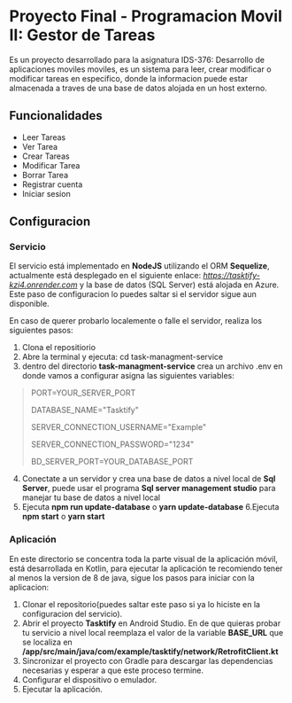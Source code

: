 # Proyecto Final - Programacion Movil II: Gestor de Tareas

Es un proyecto desarrollado para la asignatura IDS-376: Desarrollo de aplicaciones moviles moviles, 
es un sistema para leer, crear modificar o modificar tareas en especifico, donde la informacion puede 
estar almacenada a traves de una base de datos alojada en un host externo.

## Funcionalidades

- Leer Tareas
- Ver Tarea
- Crear Tareas
- Modificar Tarea
- Borrar Tarea
- Registrar cuenta
- Iniciar sesion

## Configuracion

### Servicio

El servicio está implementado en **NodeJS** utilizando el ORM **Sequelize**, actualmente está desplegado
en el siguiente enlace: _https://tasktify-kzi4.onrender.com_ y la base de datos (SQL Server) está alojada en Azure. 
Este paso de configuracion lo puedes saltar si el servidor sigue aun disponible.

En caso de querer probarlo localemente o falle el servidor, realiza los siguientes pasos:

1. Clona el repositiorio
2. Abre la terminal y ejecuta: cd task-managment-service
3. dentro del directorio **task-managment-service** crea un archivo .env en donde vamos a configurar asigna las siguientes variables:
   
> PORT=YOUR_SERVER_PORT
> 
> DATABASE_NAME="Tasktify"
> 
> SERVER_CONNECTION_USERNAME="Example"
> 
> SERVER_CONNECTION_PASSWORD="1234"
> 
> BD_SERVER_PORT=YOUR_DATABASE_PORT

4. Conectate a un servidor y crea una base de datos a nivel local de **Sql Server**, puede usar el programa **Sql server management studio** 
para manejar tu base de datos a nivel local
5. Ejecuta **npm run update-database** o **yarn update-database**
6.Ejecuta **npm start** o **yarn start**

### Aplicación

En este directorio se concentra toda la parte visual de la aplicación móvil, está desarrollada en Kotlin, para ejecutar la aplicación te
recomiendo tener al menos la version de 8 de java, sigue los pasos para iniciar con la aplicacion:

1. Clonar el repositorio(puedes saltar este paso si ya lo hiciste en la configuracion del servicio).
2. Abrir el proyecto **Tasktify** en Android Studio. En de que quieras probar tu servicio a nivel local reemplaza el valor de la variable **BASE_URL** que se localiza en **/app/src/main/java/com/example/tasktify/network/RetrofitClient.kt**
3. Sincronizar el proyecto con Gradle para descargar las dependencias necesarias y esperar a que este proceso termine.
4. Configurar el dispositivo o emulador.
5. Ejecutar la aplicación.
